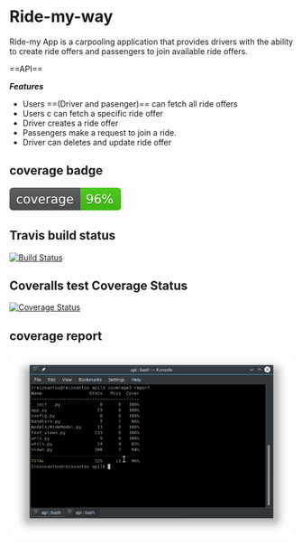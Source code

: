 # Ride-my-way

Ride-my App is a carpooling application that provides drivers with the ability to create ride offers and passengers to join available ride offers.

==API==

***Features***

 * Users ==(Driver and pasenger)== can fetch all ride offers
 * Users c can fetch a specific ride offer
 * Driver creates a ride offer
 * Passengers make a request to join a ride.
 * Driver can deletes and update ride offer


## coverage badge

![badge](api/coverage/badge.svg)

## Travis build status

[![Build Status](https://travis-ci.org/reiosantos/Ride-my-way.svg?branch=api)](https://travis-ci.org/reiosantos/Ride-my-way)

## Coveralls test Coverage Status
[![Coverage Status](https://coveralls.io/repos/github/reiosantos/Ride-my-way/badge.svg?branch=master)](https://coveralls.io/github/reiosantos/Ride-my-way?branch=master)

## coverage report

![badge](api/coverage/coverage_report.png)
